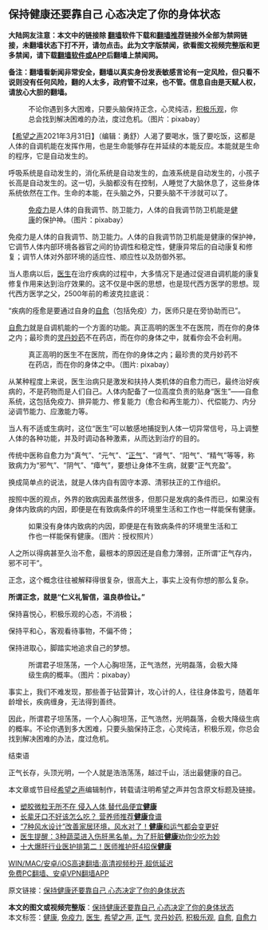 <h2>保持健康还要靠自己 心态决定了你的身体状态</h2> <p class="notice"><b>大陆网友注意：本文中的链接除 <a href="https://github.com/bannedbook/fanqiang" >翻墙</a>软件下载和<a href="https://github.com/killgcd/justmysocks/blob/master/README.md">翻墙推荐</a>链接外全部为禁网链接，未翻墙状态下打不开，请勿点击。此为文字版禁闻，欲看图文视频完整版和更多禁闻，请下载<a href="https://github.com/bannedbook/fanqiang">翻墙软件或APP</a>后翻墙上禁闻网。</p><p>备注：翻墙看新闻非常安全，翻墙以真实身份发表敏感言论有一定风险，但只看不说则没有任何风险，翻的人太多，政府管不过来，也不管。信息自由是天赋人权，请放心大胆的翻墙。</b></p>  <div class="entry"> <figure> <p><figcaption>不论你遇到多大困难，只要头脑保持正念，心灵纯洁，<a href="https://www.bannedbook.org/bnews/tag/%E7%A7%AF%E6%9E%81%E4%B9%90%E8%A7%82/" class="st_tag internal_tag" rel="tag" title="标签 积极乐观 下的日志">积极乐观</a>，你总会找到解决困难的办法，度过危机。（图片：pixabay）</figcaption></figure> <p>【<span class='wp_keywordlink_affiliate'><a href="https://www.soundofhope.org" title="希望之声" target="_blank">希望之声</a></span>2021年3月31日】（编辑：勇舒）人渴了要喝水，饿了要吃饭，这都是人体的自调机能在发挥作用，也是生命能够存在并延续的本能反应。本能就是生命的程序，它是自动发生的。</p> <p>呼吸系统是自动发生的，消化系统是自动发生的，血液系统是自动发生的，小孩子长高是自动发生的。这一切，头脑都没有在控制，人睡觉了大脑休息了，这些身体系统依然在工作。生命的本能，在头脑之外，只要头脑不干涉就可以了。</p> <figure><figcaption><a href="https://www.bannedbook.org/bnews/tag/%E5%85%8D%E7%96%AB%E5%8A%9B/" class="st_tag internal_tag" rel="tag" title="标签 免疫力 下的日志">免疫力</a>是人体的自我调节、防卫能力，人体的自我调节防卫机能是<a href="https://www.bannedbook.org/bnews/tag/%e5%81%a5%e5%ba%b7/" class="st_tag internal_tag" rel="tag" title="标签 健康 下的日志">健康</a>的保护神。（图片：pixabay）</figcaption></figure> <p>免疫力是人体的自我调节、防卫能力。人体的自我调节防卫机能是健康的保护神，它调节人体内部环境各器官之间的协调性和稳定性，健康异常后的自动康复和修复；调节人体对外部环境的适应性、顺应性以及防御外邪。</p> <p>当人患病以后，<a href="https://www.bannedbook.org/bnews/tag/%e5%8c%bb%e7%94%9f/" class="st_tag internal_tag" rel="tag" title="标签 医生 下的日志">医生</a>在治疗疾病的过程中，大多情况下是通过促进自调机能的康复修复作用来达到治疗效果的。这不仅是中医的思想，也是现代西方医学的思想。现代西方医学之父，2500年前的希波克拉底说：</p> <p>“疾病的痊愈是要通过自身的<a href="https://www.bannedbook.org/bnews/tag/%E8%87%AA%E6%84%88/" class="st_tag internal_tag" rel="tag" title="标签 自愈 下的日志">自愈</a>（包括免疫）力，医师只是在旁协助而已”。</p> <p><a href="https://www.bannedbook.org/bnews/tag/%E8%87%AA%E6%84%88%E5%8A%9B/" class="st_tag internal_tag" rel="tag" title="标签 自愈力 下的日志">自愈力</a>就是自调机能的一个方面的功能。真正高明的医生不在医院，而在你的身体之内；最珍贵的<a href="https://www.bannedbook.org/bnews/tag/%e7%81%b5%e4%b8%b9%e5%a6%99%e8%8d%af/" class="st_tag internal_tag" rel="tag" title="标签 灵丹妙药 下的日志">灵丹妙药</a>不在药店，而在你的身体之中，就看你会不会利用。</p>  <figure><figcaption>真正高明的医生不在医院，而在你的身体之内；最珍贵的灵丹妙药不在药店，而在你的身体之中。（图片: pixabay）</figcaption></figure> <p>从某种程度上来说，医生治病只是激发和扶持人类机体的自愈力而已，最终治好疾病的，不是药物而是人们自己。人体内配备了一位高度负责的贴身“医生”——自愈系统，这包括免疫力、排异能力、修复能力（愈合和再生能力）、代偿能力、内分泌调节能力、应激能力等。</p> <p>当人有不适或生病时，这位“医生”可以敏感地捕捉到人体一切异常信号，马上调整人体的各种功能，并及时调动各种激素，从而达到治疗的目的。</p> <p>传统中医称自愈力为“真气”、“元气”、“<a href="https://www.bannedbook.org/bnews/tag/%E6%AD%A3%E6%B0%94/" class="st_tag internal_tag" rel="tag" title="标签 正气 下的日志">正气</a>”、“肾气”、“阳气”、“精气”等等，称致病力为“邪气”、“阴气”、“瘴气”，要想让身体不生病，就要“正气充盈”。</p> <p>换成简单点的说法，就是人体内自有固守本源、清邪扶正的工作组织。</p> <p>按照中医的观点，外界的致病因素虽然很多，但那只是发病的条件而已，如果没有身体内致病的内因，即便是在有致病条件的环境里生活和工作也一样能保有健康。</p> <figure><figcaption>如果没有身体内致病的内因，即便是在有致病条件的环境里生活和工作也一样能保有健康。（图片：授权照片）</figcaption></figure> <p>人之所以得病甚至久治不愈，最根本的原因还是自愈力薄弱，正所谓“正气存内，邪不可干”。</p>  <p>正念，这个概念往往被解释得很复杂，很高大上，事实上没有你想的那么复杂。</p> <p><strong>所谓正念，就是“仁义礼智信，温良恭俭让。”</strong></p> <p>保持喜悦心，积极乐观的心态，不消极；</p> <p>保持平和心，客观看待事物，不偏不倚；</p> <p>保持进取心，脚踏实地追求自己的梦想。</p> <figure><figcaption>所谓君子坦荡荡，一个人心胸坦荡，正气浩然，光明磊落，会极大降级生病的概率。（图片：pixabay）</figcaption></figure> <p>事实上，我们不难发现，那些善于钻营算计，攻心计的人，往往身体盈亏，随着年龄增长，疾病缠身，无法得到善终。</p>  <p>因此，所谓君子坦荡荡，一个人心胸坦荡，正气浩然，光明磊落，会极大降级生病的概率。不论你遇到多大困难，只要头脑保持正念，心灵纯洁，积极乐观，你总会找到解决困难的办法，度过危机。</p> <p>结束语</p> <p>正气长存，头顶光明，一个人就是浩浩荡荡，越过千山，活出最健康的自己。</p> <p>本文章或节目经<a href="https://www.bannedbook.org/bnews/tag/%e5%b8%8c%e6%9c%9b%e4%b9%8b%e5%a3%b0/" class="st_tag internal_tag" rel="tag" title="标签 希望之声 下的日志">希望之声</a>编辑制作，转载请注明希望之声并包含原文标题及链接。</p> <ul class='op-related-articles' title='相关阅读'> <li><a href='https://www.bannedbook.org/bnews/health/20210331/1516744.html' target='_blank'>塑胶微粒无所不在 侵入人体 替代品便宜<b>健康</b></a></li> <li><a href='https://www.bannedbook.org/bnews/health/20210331/1516743.html' target='_blank'>长辈牙口不好该怎么吃？ 营养师推荐<b>健康</b>食谱</a></li> <li><a href='https://www.bannedbook.org/bnews/lifebaike/20210331/1516508.html' target='_blank'>“7种风水设计”改善家居环境，风水对了！<b>健康</b>和运气都会变更好</a></li> <li><a href='https://www.bannedbook.org/bnews/health/20210331/1516298.html' target='_blank'>医生提醒：3种蔬菜进入伤肝黑名单，为了肝脏<b>健康</b>劝你少吃为妙</a></li> <li><a href='https://www.bannedbook.org/bnews/comments/20210330/1515856.html' target='_blank'>十大爆肝行业医护排第二！医师推护肝4招保<b>健康</b></a></li> </ul> <p class="texttj"> <a href="https://github.com/bannedbook/fanqiang/wiki/V2ray%E6%9C%BA%E5%9C%BA" target="_blank">WIN/MAC/安卓/iOS高速翻墙:高清视频秒开,超低延迟</a><br/> <a href="https://github.com/bannedbook/fanqiang/wiki/%E7%A6%81%E9%97%BB%E7%BD%91%E5%AE%89%E5%8D%93%E7%BF%BB%E5%A2%99%E6%96%B0%E9%97%BBAPP" target="_blank">免费PC翻墙、安卓VPN翻墙APP</a></p><p>原文链接：<a class="src_link"  href="https://www.soundofhope.org/post/378172" target="_blank">保持健康还要靠自己 心态决定了你的身体状态</a></p> <a name='sharetosocial'></a>       <div><b>本文的图文或视频完整版</b>：<a href='https://www.bannedbook.org/bnews/comments/20210331/1516763.html'>保持健康还要靠自己 心态决定了你的身体状态</a></div>  </div><!--END ENTRY--> <div class="postfooter"> <div>本文标签：<a href="https://www.bannedbook.org/bnews/tag/%e5%81%a5%e5%ba%b7/" rel="tag">健康</a>, <a href="https://www.bannedbook.org/bnews/tag/%E5%85%8D%E7%96%AB%E5%8A%9B/" rel="tag">免疫力</a>, <a href="https://www.bannedbook.org/bnews/tag/%e5%8c%bb%e7%94%9f/" rel="tag">医生</a>, <a href="https://www.bannedbook.org/bnews/tag/%e5%b8%8c%e6%9c%9b%e4%b9%8b%e5%a3%b0/" rel="tag">希望之声</a>, <a href="https://www.bannedbook.org/bnews/tag/%E6%AD%A3%E6%B0%94/" rel="tag">正气</a>, <a href="https://www.bannedbook.org/bnews/tag/%e7%81%b5%e4%b8%b9%e5%a6%99%e8%8d%af/" rel="tag">灵丹妙药</a>, <a href="https://www.bannedbook.org/bnews/tag/%E7%A7%AF%E6%9E%81%E4%B9%90%E8%A7%82/" rel="tag">积极乐观</a>, <a href="https://www.bannedbook.org/bnews/tag/%E8%87%AA%E6%84%88/" rel="tag">自愈</a>, <a href="https://www.bannedbook.org/bnews/tag/%E8%87%AA%E6%84%88%E5%8A%9B/" rel="tag">自愈力</a></div>  </div><!--END POSTFOOTER--> 